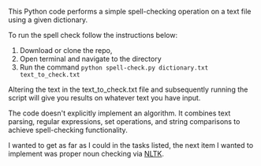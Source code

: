 This Python code performs a simple spell-checking operation on a text file using a given dictionary. 

To run the spell check follow the instructions below: 
1. Download or clone the repo, 
2. Open terminal and navigate to the directory
3. Run the command `python spell-check.py dictionary.txt text_to_check.txt`

Altering the text in the text_to_check.txt file and subsequently running the script will give you results on whatever text you have input.

The code doesn't explicitly implement an algorithm. It combines text parsing, regular expressions, set operations, and string comparisons to achieve spell-checking functionality.

I wanted to get as far as I could in the tasks listed, the next item I wanted to implement was proper noun checking via [NLTK](https://www.nltk.org/).
